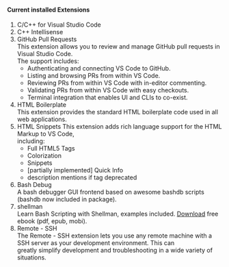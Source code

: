 #### Current installed Extensions  
1. C/C++ for Visual Studio Code  
2. C++ Intellisense  
3. GitHub Pull Requests  
   This extension allows you to review and manage 
   GitHub pull requests in Visual Studio Code.  
   The support includes:  
     + Authenticating and connecting VS Code to GitHub.
     + Listing and browsing PRs from within VS Code.
     + Reviewing PRs from within VS Code with in-editor commenting.
     + Validating PRs from within VS Code with easy checkouts.
     + Terminal integration that enables UI and CLIs to co-exist.  
4. HTML Boilerplate  
   This extension provides the standard HTML boilerplate code used in all web applications.  
5. HTML Snippets
   This extension adds rich language support for the HTML Markup to VS Code,  
   including:
     + Full HTML5 Tags
     + Colorization
     + Snippets
     + [partially implemented] Quick Info
     + description mentions if tag deprecated  
6. Bash Debug  
   A bash debugger GUI frontend based on awesome bashdb scripts  
   (bashdb now included in package).
7. shellman  
   Learn Bash Scripting with Shellman, examples included. [Download](https://github.com/yousefvand/shellman-ebook) free ebook (pdf, epub, mobi).  
8. Remote - SSH  
  The Remote - SSH extension lets you use any remote machine with a SSH server as your development environment. This can  
  greatly simplify development and troubleshooting in a wide variety of situations.  
   
   
     
   

